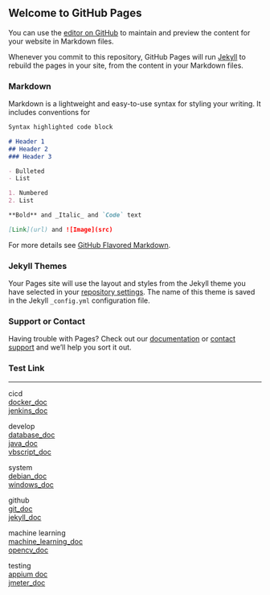 ## Welcome to GitHub Pages

You can use the [editor on GitHub](https://github.com/ivanlevsky/ivanlevsky.github.io/edit/main/index.md) to maintain and preview the content for your website in Markdown files.

Whenever you commit to this repository, GitHub Pages will run [Jekyll](https://jekyllrb.com/) to rebuild the pages in your site, from the content in your Markdown files.

### Markdown

Markdown is a lightweight and easy-to-use syntax for styling your writing. It includes conventions for

```markdown
Syntax highlighted code block

# Header 1
## Header 2
### Header 3

- Bulleted
- List

1. Numbered
2. List

**Bold** and _Italic_ and `Code` text

[Link](url) and ![Image](src)
```

For more details see [GitHub Flavored Markdown](https://guides.github.com/features/mastering-markdown/).

### Jekyll Themes

Your Pages site will use the layout and styles from the Jekyll theme you have selected in your [repository settings](https://github.com/ivanlevsky/ivanlevsky.github.io/settings). The name of this theme is saved in the Jekyll `_config.yml` configuration file.

### Support or Contact

Having trouble with Pages? Check out our [documentation](https://docs.github.com/categories/github-pages-basics/) or [contact support](https://support.github.com/contact) and we’ll help you sort it out.


### Test Link  
***  
cicd  
[docker_doc](doc/cicd/docker.md)  
[jenkins_doc](doc/cicd/jenkins.md)    
  
develop  
[database_doc](doc/develop/database.md)  
[java_doc](doc/develop/java.md)   
[vbscript_doc](doc/develop/vbscript.md)
  
system   
[debian_doc](doc/system/debian.md)  
[windows_doc](doc/system/windows.md)
  
github  
[git_doc](doc/github/git.md)  
[jekyll_doc](doc/github/jekyll.md)  
  
machine learning  
[machine_learning_doc](doc/machine_learning/machine_learning.md)  
[opencv_doc](doc/machine_learning/opencv.md)  
  
testing  
[appium doc](doc/testing/appium.md)  
[jmeter_doc](doc/testing/jmeter.md)  
